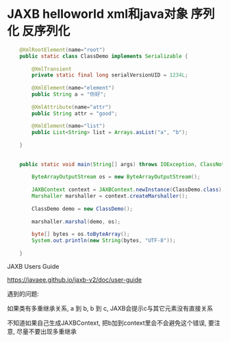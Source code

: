 # JAXB helloworld xml和java对象 序列化 反序列化

```java
	@XmlRootElement(name="root")
	public static class ClassDemo implements Serializable {
		
		@XmlTransient
		private static final long serialVersionUID = 1234L;
		
		@XmlElement(name="element")
		public String a = "你好";
		
		@XmlAttribute(name="attr")
		public String attr = "good";
		
		@XmlElement(name="list")
		public List<String> list = Arrays.asList("a", "b");
		
	}
	
	
	public static void main(String[] args) throws IOException, ClassNotFoundException, JAXBException {
		
		ByteArrayOutputStream os = new ByteArrayOutputStream();
		
		JAXBContext context = JAXBContext.newInstance(ClassDemo.class);
		Marshaller marshaller = context.createMarshaller();
		
		ClassDemo demo = new ClassDemo();
		
		marshaller.marshal(demo, os);
		
		byte[] bytes = os.toByteArray();
		System.out.println(new String(bytes, "UTF-8"));
		
	}
```

JAXB Users Guide

https://javaee.github.io/jaxb-v2/doc/user-guide





遇到的问题:

如果类有多重继承关系, a 到 b, b 到 c, JAXB会提示c与其它元素没有直接关系

不知道如果自己生成JAXBContext, 把b加到context里会不会避免这个错误, 要注意, 尽量不要出现多重继承
